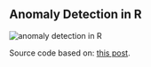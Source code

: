 ## Anomaly Detection in R

![anomaly detection in R](http://datascienceheroes.com/img/blog/03_anomaly_detection_in_wikipedia.jpg)

Source code based on: [this post](http://blog.datascienceheroes.com/anomaly-detection-in-r/).


